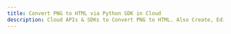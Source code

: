 ---title: Convert PNG to HTML via Python SDK in Clouddescription: Cloud APIs & SDKs to Convert PNG to HTML. Also Create, Edit & Render Microsoft Word & OpenOffice documents in the Cloud.---